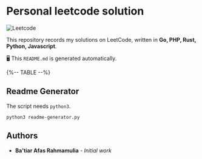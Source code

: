 # Personal leetcode solution

![Leetcode](https://leetcode.com/static/images/LeetCode_Sharing.png)

This repository records my solutions on LeetCode, written in **Go, PHP, Rust, Python, Javascript**.

🖥 This `README.md` is generated automatically.

{%-- TABLE --%}

## Readme Generator

The script needs `python3`.

```shell
python3 readme-generator.py
```

## Authors

* **Ba'tiar Afas Rahmamulia** - *Initial work*
